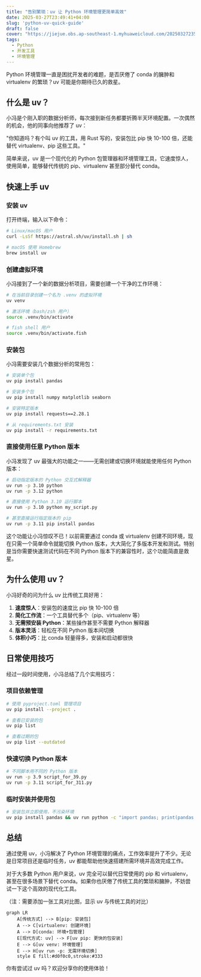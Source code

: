 ```yaml
---
title: "告别繁琐：uv 让 Python 环境管理更简单高效"
date: 2025-03-27T23:49:41+04:00
slug: 'python-uv-quick-guide'
draft: false
cover: "https://jiejue.obs.ap-southeast-1.myhuaweicloud.com/20250327235234200.webp"
tags:
  - Python
  - 开发工具
  - 环境管理
---
```


Python 环境管理一直是困扰开发者的难题，是否厌倦了 conda 的臃肿和 virtualenv 的繁琐？uv 可能是你期待已久的救星。

<!--more-->

## 什么是 uv？

小冯是个刚入职的数据分析师，每次接到新任务都要折腾半天环境配置。一次偶然的机会，他的同事向他推荐了 uv：

"你知道吗？有个叫 uv 的工具，用 Rust 写的，安装包比 pip 快 10-100 倍，还能替代 virtualenv、pip 这些工具。"

简单来说，uv 是一个现代化的 Python 包管理器和环境管理工具，它速度惊人，使用简单，能够替代传统的 pip、virtualenv 甚至部分替代 conda。

## 快速上手 uv

### 安装 uv

打开终端，输入以下命令：

```bash
# Linux/macOS 用户
curl -LsSf https://astral.sh/uv/install.sh | sh

# macOS 使用 Homebrew
brew install uv
```

### 创建虚拟环境

小冯接到了一个新的数据分析项目，需要创建一个干净的工作环境：

```bash
# 在当前目录创建一个名为 .venv 的虚拟环境
uv venv

# 激活环境（bash/zsh 用户）
source .venv/bin/activate

# fish shell 用户
source .venv/bin/activate.fish
```

### 安装包

小冯需要安装几个数据分析的常用包：

```bash
# 安装单个包
uv pip install pandas

# 安装多个包
uv pip install numpy matplotlib seaborn

# 安装特定版本
uv pip install requests==2.28.1

# 从 requirements.txt 安装
uv pip install -r requirements.txt
```

### 直接使用任意 Python 版本

小冯发现了 uv 最强大的功能之一——无需创建或切换环境就能使用任何 Python 版本：

```bash
# 启动指定版本的 Python 交互式解释器
uv run -p 3.10 python
uv run -p 3.12 python

# 直接使用 Python 3.10 运行脚本
uv run -p 3.10 python my_script.py

# 甚至直接运行指定版本的 pip
uv run -p 3.11 pip install pandas
```

这个功能让小冯惊叹不已！以前需要通过 conda 或 virtualenv 创建不同环境，现在只需一个简单命令就能切换 Python 版本，大大简化了多版本开发和测试。特别是当你需要快速测试代码在不同 Python 版本下的兼容性时，这个功能简直是救星。

## 为什么使用 uv？

小冯好奇的问为什么 uv 比传统工具好用：

1. **速度惊人**：安装包的速度比 pip 快 10-100 倍
2. **简化工作流**：一个工具替代多个（pip、virtualenv 等）
3. **无需预安装 Python**：某些操作甚至不需要 Python 解释器
4. **版本灵活**：轻松在不同 Python 版本间切换
5. **体积小巧**：比 conda 轻量得多，安装和启动都很快

## 日常使用技巧

经过一段时间使用，小冯总结了几个实用技巧：

### 项目依赖管理

```bash
# 使用 pyproject.toml 管理项目
uv pip install --project .

# 查看已安装的包
uv pip list

# 查看过期的包
uv pip list --outdated
```

### 快速切换 Python 版本

```bash
# 不同脚本用不同的 Python 版本
uv run -p 3.9 script_for_39.py
uv run -p 3.11 script_for_311.py
```

### 临时安装并使用包

```bash
# 安装包并立即使用，不污染环境
uv pip install pandas && uv run python -c "import pandas; print(pandas.__version__)"
```

## 总结

通过使用 uv，小冯解决了 Python 环境管理的痛点，工作效率提升了不少。无论是日常项目还是临时任务，uv 都能帮助他快速搭建所需环境并高效完成工作。

对于大多数 Python 用户来说，uv 完全可以替代日常使用的 pip 和 virtualenv，甚至在很多场景下替代 conda。如果你也厌倦了传统工具的繁琐和臃肿，不妨尝试一下这个高效的现代化工具。

（注：需要添加一张工具对比图，显示 uv 与传统工具的对比）

```mermaid
graph LR
    A[传统方式] --> B[pip: 安装包]
    A --> C[virtualenv: 创建环境]
    A --> D[conda: 环境+包管理]
    E[现代方式: uv] --> F[uv pip: 更快的包安装]
    E --> G[uv venv: 环境管理]
    E --> H[uv run -p: 无需环境切换]
    style E fill:#d0f0c0,stroke:#333
```

你有尝试过 uv 吗？欢迎分享你的使用体验！
